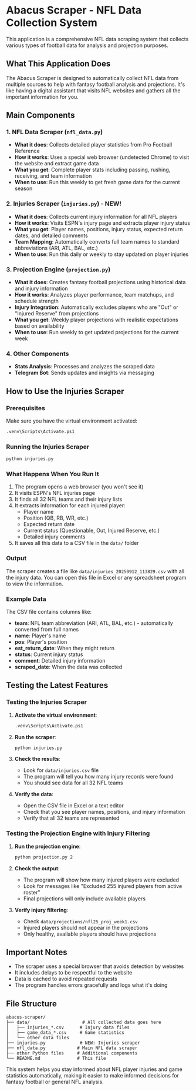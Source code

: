 # Abacus Scraper - NFL Data Collection System

This application is a comprehensive NFL data scraping system that collects various types of football data for analysis and projection purposes.

## What This Application Does

The Abacus Scraper is designed to automatically collect NFL data from multiple sources to help with fantasy football analysis and projections. It's like having a digital assistant that visits NFL websites and gathers all the important information for you.

## Main Components

### 1. NFL Data Scraper (`nfl_data.py`)
- **What it does**: Collects detailed player statistics from Pro Football Reference
- **How it works**: Uses a special web browser (undetected Chrome) to visit the website and extract game data
- **What you get**: Complete player stats including passing, rushing, receiving, and team information
- **When to use**: Run this weekly to get fresh game data for the current season

### 2. Injuries Scraper (`injuries.py`) - NEW!
- **What it does**: Collects current injury information for all NFL players
- **How it works**: Visits ESPN's injury page and extracts player injury status
- **What you get**: Player names, positions, injury status, expected return dates, and detailed comments
- **Team Mapping**: Automatically converts full team names to standard abbreviations (ARI, ATL, BAL, etc.)
- **When to use**: Run this daily or weekly to stay updated on player injuries

### 3. Projection Engine (`projection.py`)
- **What it does**: Creates fantasy football projections using historical data and injury information
- **How it works**: Analyzes player performance, team matchups, and schedule strength
- **Injury Integration**: Automatically excludes players who are "Out" or "Injured Reserve" from projections
- **What you get**: Weekly player projections with realistic expectations based on availability
- **When to use**: Run weekly to get updated projections for the current week

### 4. Other Components
- **Stats Analysis**: Processes and analyzes the scraped data
- **Telegram Bot**: Sends updates and insights via messaging

## How to Use the Injuries Scraper

### Prerequisites
Make sure you have the virtual environment activated:
```bash
.venv\Scripts\Activate.ps1
```

### Running the Injuries Scraper
```bash
python injuries.py
```

### What Happens When You Run It
1. The program opens a web browser (you won't see it)
2. It visits ESPN's NFL injuries page
3. It finds all 32 NFL teams and their injury lists
4. It extracts information for each injured player:
   - Player name
   - Position (QB, RB, WR, etc.)
   - Expected return date
   - Current status (Questionable, Out, Injured Reserve, etc.)
   - Detailed injury comments
5. It saves all this data to a CSV file in the `data/` folder

### Output
The scraper creates a file like `data/injuries_20250912_113829.csv` with all the injury data. You can open this file in Excel or any spreadsheet program to view the information.

### Example Data
The CSV file contains columns like:
- **team**: NFL team abbreviation (ARI, ATL, BAL, etc.) - automatically converted from full names
- **name**: Player's name
- **pos**: Player's position
- **est_return_date**: When they might return
- **status**: Current injury status
- **comment**: Detailed injury information
- **scraped_date**: When the data was collected

## Testing the Latest Features

### Testing the Injuries Scraper

1. **Activate the virtual environment**:
   ```bash
   .venv\Scripts\Activate.ps1
   ```

2. **Run the scraper**:
   ```bash
   python injuries.py
   ```

3. **Check the results**:
   - Look for `data/injuries.csv` file
   - The program will tell you how many injury records were found
   - You should see data for all 32 NFL teams

4. **Verify the data**:
   - Open the CSV file in Excel or a text editor
   - Check that you see player names, positions, and injury information
   - Verify that all 32 teams are represented

### Testing the Projection Engine with Injury Filtering

1. **Run the projection engine**:
   ```bash
   python projection.py 2
   ```

2. **Check the output**:
   - The program will show how many injured players were excluded
   - Look for messages like "Excluded 255 injured players from active roster"
   - Final projections will only include available players

3. **Verify injury filtering**:
   - Check `data/projections/nfl25_proj_week1.csv`
   - Injured players should not appear in the projections
   - Only healthy, available players should have projections

## Important Notes

- The scraper uses a special browser that avoids detection by websites
- It includes delays to be respectful to the website
- Data is cached to avoid repeated requests
- The program handles errors gracefully and logs what it's doing

## File Structure

```
abacus-scraper/
├── data/                    # All collected data goes here
│   ├── injuries_*.csv      # Injury data files
│   ├── game_data_*.csv     # Game statistics
│   └── other data files
├── injuries.py             # NEW: Injuries scraper
├── nfl_data.py            # Main NFL data scraper
├── other Python files     # Additional components
└── README.md              # This file
```

This system helps you stay informed about NFL player injuries and game statistics automatically, making it easier to make informed decisions for fantasy football or general NFL analysis.
